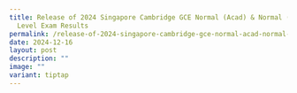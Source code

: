 ```yaml
---
title: Release of 2024 Singapore Cambridge GCE Normal (Acad) & Normal (Tech)
  Level Exam Results
permalink: /release-of-2024-singapore-cambridge-gce-normal-acad-normal-tech-level-exam-results/
date: 2024-12-16
layout: post
description: ""
image: ""
variant: tiptap
---
```

